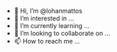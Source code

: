 - 👋 Hi, I’m @lohanmattos
- 👀 I’m interested in ...
- 🌱 I’m currently learning ...
- 💞️ I’m looking to collaborate on ...
- 📫 How to reach me ...

<!---
lohanmattos/lohanmattos is a ✨ special ✨ repository because its `README.md` (this file) appears on your GitHub profile.
You can click the Preview link to take a look at your changes.
--->
